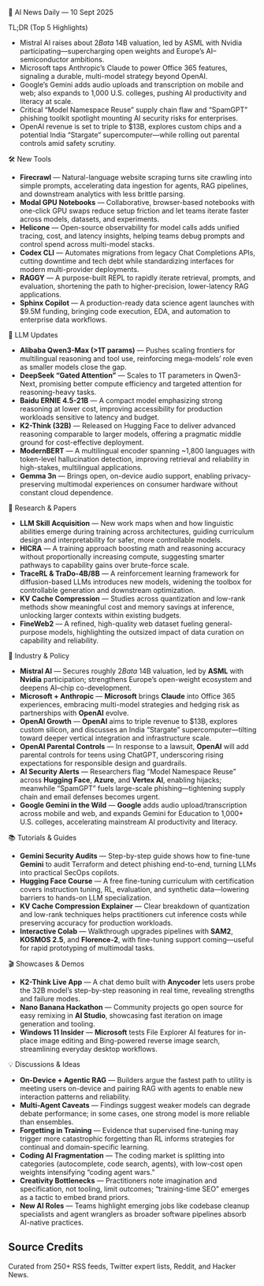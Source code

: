 📰 AI News Daily — 10 Sept 2025

TL;DR (Top 5 Highlights)
- Mistral AI raises about $2B at a ~$14B valuation, led by ASML with Nvidia participating—supercharging open weights and Europe’s AI–semiconductor ambitions.
- Microsoft taps Anthropic’s Claude to power Office 365 features, signaling a durable, multi-model strategy beyond OpenAI.
- Google’s Gemini adds audio uploads and transcription on mobile and web; also expands to 1,000 U.S. colleges, pushing AI productivity and literacy at scale.
- Critical “Model Namespace Reuse” supply chain flaw and “SpamGPT” phishing toolkit spotlight mounting AI security risks for enterprises.
- OpenAI revenue is set to triple to $13B, explores custom chips and a potential India “Stargate” supercomputer—while rolling out parental controls amid safety scrutiny.

🛠️ New Tools
- **Firecrawl** — Natural-language website scraping turns site crawling into simple prompts, accelerating data ingestion for agents, RAG pipelines, and downstream analytics with less brittle parsing.
- **Modal GPU Notebooks** — Collaborative, browser-based notebooks with one-click GPU swaps reduce setup friction and let teams iterate faster across models, datasets, and experiments.
- **Helicone** — Open-source observability for model calls adds unified tracing, cost, and latency insights, helping teams debug prompts and control spend across multi-model stacks.
- **Codex CLI** — Automates migrations from legacy Chat Completions APIs, cutting downtime and tech debt while standardizing interfaces for modern multi-provider deployments.
- **RAGGY** — A purpose-built REPL to rapidly iterate retrieval, prompts, and evaluation, shortening the path to higher-precision, lower-latency RAG applications.
- **Sphinx Copilot** — A production-ready data science agent launches with $9.5M funding, bringing code execution, EDA, and automation to enterprise data workflows.

🤖 LLM Updates
- **Alibaba Qwen3-Max (>1T params)** — Pushes scaling frontiers for multilingual reasoning and tool use, reinforcing mega-models’ role even as smaller models close the gap.
- **DeepSeek “Gated Attention”** — Scales to 1T parameters in Qwen3-Next, promising better compute efficiency and targeted attention for reasoning-heavy tasks.
- **Baidu ERNIE 4.5-21B** — A compact model emphasizing strong reasoning at lower cost, improving accessibility for production workloads sensitive to latency and budget.
- **K2-Think (32B)** — Released on Hugging Face to deliver advanced reasoning comparable to larger models, offering a pragmatic middle ground for cost-effective deployment.
- **ModernBERT** — A multilingual encoder spanning ~1,800 languages with token-level hallucination detection, improving retrieval and reliability in high-stakes, multilingual applications.
- **Gemma 3n** — Brings open, on-device audio support, enabling privacy-preserving multimodal experiences on consumer hardware without constant cloud dependence.

📑 Research & Papers
- **LLM Skill Acquisition** — New work maps when and how linguistic abilities emerge during training across architectures, guiding curriculum design and interpretability for safer, more controllable models.
- **HICRA** — A training approach boosting math and reasoning accuracy without proportionally increasing compute, suggesting smarter pathways to capability gains over brute-force scale.
- **TraceRL & TraDo-4B/8B** — A reinforcement learning framework for diffusion-based LLMs introduces new models, widening the toolbox for controllable generation and downstream optimization.
- **KV Cache Compression** — Studies across quantization and low-rank methods show meaningful cost and memory savings at inference, unlocking larger contexts within existing budgets.
- **FineWeb2** — A refined, high-quality web dataset fueling general-purpose models, highlighting the outsized impact of data curation on capability and reliability.

🏢 Industry & Policy
- **Mistral AI** — Secures roughly $2B at a ~$14B valuation, led by **ASML** with **Nvidia** participation; strengthens Europe’s open-weight ecosystem and deepens AI–chip co-development.
- **Microsoft + Anthropic** — **Microsoft** brings **Claude** into Office 365 experiences, embracing multi-model strategies and hedging risk as partnerships with **OpenAI** evolve.
- **OpenAI Growth** — **OpenAI** aims to triple revenue to $13B, explores custom silicon, and discusses an India “Stargate” supercomputer—tilting toward deeper vertical integration and infrastructure scale.
- **OpenAI Parental Controls** — In response to a lawsuit, **OpenAI** will add parental controls for teens using ChatGPT, underscoring rising expectations for responsible design and guardrails.
- **AI Security Alerts** — Researchers flag “Model Namespace Reuse” across **Hugging Face**, **Azure**, and **Vertex AI**, enabling hijacks; meanwhile “SpamGPT” fuels large-scale phishing—tightening supply chain and email defenses becomes urgent.
- **Google Gemini in the Wild** — **Google** adds audio upload/transcription across mobile and web, and expands Gemini for Education to 1,000+ U.S. colleges, accelerating mainstream AI productivity and literacy.

📚 Tutorials & Guides
- **Gemini Security Audits** — Step-by-step guide shows how to fine-tune **Gemini** to audit Terraform and detect phishing end-to-end, turning LLMs into practical SecOps copilots.
- **Hugging Face Course** — A free fine-tuning curriculum with certification covers instruction tuning, RL, evaluation, and synthetic data—lowering barriers to hands-on LLM specialization.
- **KV Cache Compression Explainer** — Clear breakdown of quantization and low-rank techniques helps practitioners cut inference costs while preserving accuracy for production workloads.
- **Interactive Colab** — Walkthrough upgrades pipelines with **SAM2**, **KOSMOS 2.5**, and **Florence-2**, with fine-tuning support coming—useful for rapid prototyping of multimodal tasks.

🎬 Showcases & Demos
- **K2-Think Live App** — A chat demo built with **Anycoder** lets users probe the 32B model’s step-by-step reasoning in real time, revealing strengths and failure modes.
- **Nano Banana Hackathon** — Community projects go open source for easy remixing in **AI Studio**, showcasing fast iteration on image generation and tooling.
- **Windows 11 Insider** — **Microsoft** tests File Explorer AI features for in-place image editing and Bing-powered reverse image search, streamlining everyday desktop workflows.

💡 Discussions & Ideas
- **On-Device + Agentic RAG** — Builders argue the fastest path to utility is meeting users on-device and pairing RAG with agents to enable new interaction patterns and reliability.
- **Multi-Agent Caveats** — Findings suggest weaker models can degrade debate performance; in some cases, one strong model is more reliable than ensembles.
- **Forgetting in Training** — Evidence that supervised fine-tuning may trigger more catastrophic forgetting than RL informs strategies for continual and domain-specific learning.
- **Coding AI Fragmentation** — The coding market is splitting into categories (autocomplete, code search, agents), with low-cost open weights intensifying “coding agent wars.”
- **Creativity Bottlenecks** — Practitioners note imagination and specification, not tooling, limit outcomes; “training-time SEO” emerges as a tactic to embed brand priors.
- **New AI Roles** — Teams highlight emerging jobs like codebase cleanup specialists and agent wranglers as broader software pipelines absorb AI-native practices.

## Source Credits  
Curated from 250+ RSS feeds, Twitter expert lists, Reddit, and Hacker News.